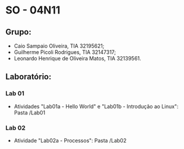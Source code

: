# SO - 04N11

## Grupo:

* Caio Sampaio Oliveira, TIA 32195621;
* Guilherme Picoli Rodrigues, TIA 32147317;
* Leonardo Henrique de Oliveira Matos, TIA 32139561.

## Laboratório:

### Lab 01
* Atividades "Lab01a - Hello World" e "Lab01b - Introdução ao Linux": Pasta /Lab01

### Lab 02
* Atividade "Lab02a - Processos": Pasta /Lab02
